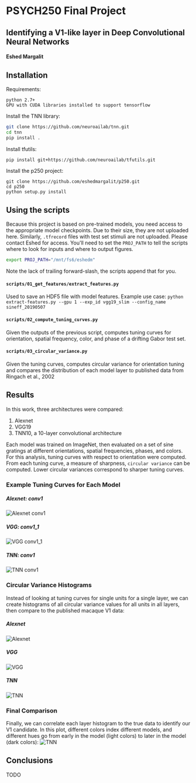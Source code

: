 # PSYCH250 Final Project
## Identifying a V1-like layer in Deep Convolutional Neural Networks
#### Eshed Margalit

## Installation
Requirements:
```
python 2.7+
GPU with CUDA libraries installed to support tensorflow
```

Install the TNN library:
```bash
git clone https://github.com/neuroailab/tnn.git
cd tnn
pip install .
```

Install tfutils:
```bash
pip install git+https://github.com/neuroailab/tfutils.git
```

Install the p250 project:
```
git clone https://github.com/eshedmargalit/p250.git
cd p250
python setup.py install
```

## Using the scripts
Because this project is based on pre-trained models, you need access to the appropriate model checkpoints. Due to their size, they are not uploaded here. Similarly, `.tfrecord` files with test set stimuli are not uploaded. Please contact Eshed for access.
You'll need to set the `PROJ_PATH` to tell the scripts where to look for inputs and where to output figures. 
```bash
export PROJ_PATH="/mnt/fs6/eshedm"
```
Note the lack of trailing forward-slash, the scripts append that for you.

#### `scripts/01_get_features/extract_features.py`
Used to save an HDF5 file with model features. Example use case:
`python extract-features.py --gpu 1 --exp_id vgg19_slim --config_name sineff_20190507`

#### `scripts/02_compute_tuning_curves.py`
Given the outputs of the previous script, computes tuning curves for orientation, spatial frequency, color, and phase of a drifting Gabor test set.

#### `scripts/03_circular_variance.py`
Given the tuning curves, computes circular variance for orientation tuning and compares the distribution of each model layer to published data from Ringach et al., 2002

## Results
In this work, three architectures were compared:
1. Alexnet
2. VGG19
3. TNN10, a 10-layer convolutional architecture

Each model was trained on ImageNet, then evaluated on a set of sine gratings at different orientations, spatial frequencies, phases, and colors. For this analysis, tuning curves with respect to orientation were computed. From each tuning curve, a measure of sharpness, `circular variance` can be computed. Lower circular variances correspond to sharper tuning curves. 

### Example Tuning Curves for Each Model
##### Alexnet: conv1
![Alexnet conv1](img/alexnet_conv1_example_tc.png)

##### VGG: conv1_1
![VGG conv1_1](img/vgg_conv1_1_example_tc.png)

##### TNN: conv1
![TNN conv1](img/tnn_conv1_example_tc.png)

### Circular Variance Histograms
Instead of looking at tuning curves for single units for a single layer, we can create histograms of all circular variance values for all units in all layers, then compare to the published macaque V1 data:

##### Alexnet
![Alexnet](img/alexnet_cv.png)

##### VGG
![VGG](img/vgg_cv.png)

##### TNN
![TNN](img/tnn_cv.png)

### Final Comparison
Finally, we can correlate each layer histogram to the true data to identify our V1 candidate. In this plot, different colors index different models, and different hues go from early in the model (light colors) to later in the model (dark colors):
![TNN](img/all_layers_all_models_correlations.png)

## Conclusions
TODO
